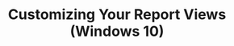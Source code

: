 ---
title: Customizing Your Report Views (Windows 10)
description: You can customize how you view your report data in Application Compatibility Manager (ACM).
redirect_url: https://technet.microsoft.com/en-us/itpro/windows/deploy/manage-windows-upgrades-with-upgrade-analytics
---